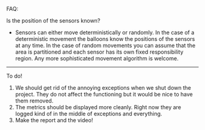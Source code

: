 FAQ:

Is the position of the sensors known?

- Sensors can either move deterministically or randomly. In the case of a deterministic movement the balloons know the positions of the sensors at any time. In the case of random movements you can assume that the area is partitioned and each sensor has its own fixed responsibility region.
Any more sophisticated movement algorithm is welcome.

--- 
To do! 

1. We should get rid of the annoying exceptions when we shut down the project. They do not affect the functioning but it would be nice to have them removed.
2. The metrics should be displayed more cleanly. Right now they are logged kind of in the middle of exceptions and everything.
3. Make the report and the video!
